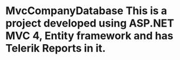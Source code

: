MvcCompanyDatabase This is a project developed using ASP.NET MVC 4, Entity framework and has Telerik Reports in it.
==================
